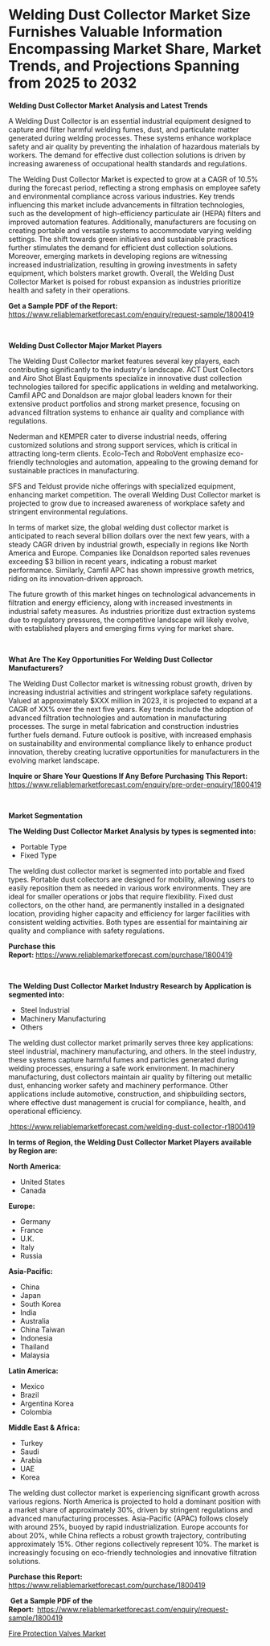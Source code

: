 <p><h1>Welding Dust Collector Market Size Furnishes Valuable Information Encompassing Market Share, Market Trends, and Projections Spanning from 2025 to 2032</h1></p><p><strong>Welding Dust Collector Market Analysis and Latest Trends</strong></p>
<p><p>A Welding Dust Collector is an essential industrial equipment designed to capture and filter harmful welding fumes, dust, and particulate matter generated during welding processes. These systems enhance workplace safety and air quality by preventing the inhalation of hazardous materials by workers. The demand for effective dust collection solutions is driven by increasing awareness of occupational health standards and regulations.</p><p>The Welding Dust Collector Market is expected to grow at a CAGR of 10.5% during the forecast period, reflecting a strong emphasis on employee safety and environmental compliance across various industries. Key trends influencing this market include advancements in filtration technologies, such as the development of high-efficiency particulate air (HEPA) filters and improved automation features. Additionally, manufacturers are focusing on creating portable and versatile systems to accommodate varying welding settings. The shift towards green initiatives and sustainable practices further stimulates the demand for efficient dust collection solutions. Moreover, emerging markets in developing regions are witnessing increased industrialization, resulting in growing investments in safety equipment, which bolsters market growth. Overall, the Welding Dust Collector Market is poised for robust expansion as industries prioritize health and safety in their operations.</p></p>
<p><strong>Get a Sample PDF of the Report:&nbsp;</strong> <a href="https://www.reliablemarketforecast.com/enquiry/request-sample/1800419?utm_campaign=2518&utm_medium=2&utm_source=Github&utm_content=ia&utm_term=19022025&utm_id=welding-dust-collector">https://www.reliablemarketforecast.com/enquiry/request-sample/1800419</a></p>
<p>&nbsp;</p>
<p><strong>Welding Dust Collector Major Market Players</strong></p>
<p><p>The Welding Dust Collector market features several key players, each contributing significantly to the industry's landscape. ACT Dust Collectors and Airo Shot Blast Equipments specialize in innovative dust collection technologies tailored for specific applications in welding and metalworking. Camfil APC and Donaldson are major global leaders known for their extensive product portfolios and strong market presence, focusing on advanced filtration systems to enhance air quality and compliance with regulations.</p><p>Nederman and KEMPER cater to diverse industrial needs, offering customized solutions and strong support services, which is critical in attracting long-term clients. Ecolo-Tech and RoboVent emphasize eco-friendly technologies and automation, appealing to the growing demand for sustainable practices in manufacturing.</p><p>SFS and Teldust provide niche offerings with specialized equipment, enhancing market competition. The overall Welding Dust Collector market is projected to grow due to increased awareness of workplace safety and stringent environmental regulations.</p><p>In terms of market size, the global welding dust collector market is anticipated to reach several billion dollars over the next few years, with a steady CAGR driven by industrial growth, especially in regions like North America and Europe. Companies like Donaldson reported sales revenues exceeding $3 billion in recent years, indicating a robust market performance. Similarly, Camfil APC has shown impressive growth metrics, riding on its innovation-driven approach.</p><p>The future growth of this market hinges on technological advancements in filtration and energy efficiency, along with increased investments in industrial safety measures. As industries prioritize dust extraction systems due to regulatory pressures, the competitive landscape will likely evolve, with established players and emerging firms vying for market share.</p></p>
<p>&nbsp;</p>
<p><strong>What Are The Key Opportunities For Welding Dust Collector Manufacturers?</strong></p>
<p><p>The Welding Dust Collector market is witnessing robust growth, driven by increasing industrial activities and stringent workplace safety regulations. Valued at approximately $XXX million in 2023, it is projected to expand at a CAGR of XX% over the next five years. Key trends include the adoption of advanced filtration technologies and automation in manufacturing processes. The surge in metal fabrication and construction industries further fuels demand. Future outlook is positive, with increased emphasis on sustainability and environmental compliance likely to enhance product innovation, thereby creating lucrative opportunities for manufacturers in the evolving market landscape.</p></p>
<p><strong>Inquire or Share Your Questions If Any Before Purchasing This Report:</strong> <a href="https://www.reliablemarketforecast.com/enquiry/pre-order-enquiry/1800419?utm_campaign=2518&utm_medium=2&utm_source=Github&utm_content=ia&utm_term=19022025&utm_id=welding-dust-collector">https://www.reliablemarketforecast.com/enquiry/pre-order-enquiry/1800419</a></p>
<p>&nbsp;</p>
<p><strong>Market Segmentation</strong></p>
<p><strong>The Welding Dust Collector Market Analysis by types is segmented into:</strong></p>
<p><ul><li>Portable Type</li><li>Fixed Type</li></ul></p>
<p><p>The welding dust collector market is segmented into portable and fixed types. Portable dust collectors are designed for mobility, allowing users to easily reposition them as needed in various work environments. They are ideal for smaller operations or jobs that require flexibility. Fixed dust collectors, on the other hand, are permanently installed in a designated location, providing higher capacity and efficiency for larger facilities with consistent welding activities. Both types are essential for maintaining air quality and compliance with safety regulations.</p></p>
<p><strong>Purchase this Report:&nbsp;</strong><a href="https://www.reliablemarketforecast.com/purchase/1800419?utm_campaign=2518&utm_medium=2&utm_source=Github&utm_content=ia&utm_term=19022025&utm_id=welding-dust-collector">https://www.reliablemarketforecast.com/purchase/1800419</a></p>
<p>&nbsp;</p>
<p><strong>The Welding Dust Collector Market Industry Research by Application is segmented into:</strong></p>
<p><ul><li>Steel Industrial</li><li>Machinery Manufacturing</li><li>Others</li></ul></p>
<p><p>The welding dust collector market primarily serves three key applications: steel industrial, machinery manufacturing, and others. In the steel industry, these systems capture harmful fumes and particles generated during welding processes, ensuring a safe work environment. In machinery manufacturing, dust collectors maintain air quality by filtering out metallic dust, enhancing worker safety and machinery performance. Other applications include automotive, construction, and shipbuilding sectors, where effective dust management is crucial for compliance, health, and operational efficiency.</p></p>
<p><a href="https://www.reliablemarketforecast.com/welding-dust-collector-r1800419?utm_campaign=2518&utm_medium=2&utm_source=Github&utm_content=ia&utm_term=19022025&utm_id=welding-dust-collector">&nbsp;https://www.reliablemarketforecast.com/welding-dust-collector-r1800419</a></p>
<p><strong>In terms of Region, the Welding Dust Collector Market Players available by Region are:</strong></p>
<p>
    <p> <strong> North America: </strong>
        <ul>
            <li>United States</li>
            <li>Canada</li>
        </ul>
        </p> 
    <p> <strong> Europe: </strong>
        <ul>
            <li>Germany</li>
            <li>France</li>
            <li>U.K.</li>
            <li>Italy</li>
            <li>Russia</li>
        </ul>
        </p> 
    <p> <strong> Asia-Pacific: </strong>
        <ul>
            <li>China</li>
            <li>Japan</li>
            <li>South Korea</li>
            <li>India</li>
            <li>Australia</li>
            <li>China Taiwan</li>
            <li>Indonesia</li>
            <li>Thailand</li>
            <li>Malaysia</li>
        </ul>
        </p> 
    <p> <strong> Latin America: </strong>
        <ul>
            <li>Mexico</li>
            <li>Brazil</li>
            <li>Argentina Korea</li>
            <li>Colombia</li>
        </ul>
        </p> 
    <p> <strong> Middle East & Africa: </strong>
        <ul>
            <li>Turkey</li>
            <li>Saudi</li>
            <li>Arabia</li>
            <li>UAE</li>
            <li>Korea</li>
        </ul>
    </p>
    </p>
<p><p>The welding dust collector market is experiencing significant growth across various regions. North America is projected to hold a dominant position with a market share of approximately 30%, driven by stringent regulations and advanced manufacturing processes. Asia-Pacific (APAC) follows closely with around 25%, buoyed by rapid industrialization. Europe accounts for about 20%, while China reflects a robust growth trajectory, contributing approximately 15%. Other regions collectively represent 10%. The market is increasingly focusing on eco-friendly technologies and innovative filtration solutions.</p></p>
<p><strong>Purchase this Report: </strong><a href="https://www.reliablemarketforecast.com/purchase/1800419?utm_campaign=2518&utm_medium=2&utm_source=Github&utm_content=ia&utm_term=19022025&utm_id=welding-dust-collector">https://www.reliablemarketforecast.com/purchase/1800419</a></p>
<p>&nbsp;<strong>Get a Sample PDF of the Report:&nbsp;&nbsp;</strong><a href="https://www.reliablemarketforecast.com/enquiry/request-sample/1800419?utm_campaign=2518&utm_medium=2&utm_source=Github&utm_content=ia&utm_term=19022025&utm_id=welding-dust-collector">https://www.reliablemarketforecast.com/enquiry/request-sample/1800419</a></p>
<p><strong></strong></p>
<p><p><a href="https://github.com/njockebogris/Market-Research-Report-List-1/blob/main/fire-protection-valves-market.md?utm_campaign=2518&utm_medium=2&utm_source=Github&utm_content=ia&utm_term=19022025&utm_id=welding-dust-collector">Fire Protection Valves Market</a></p></p>